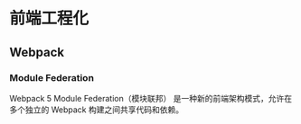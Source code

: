 # 前端工程化

## Webpack

### Module Federation

Webpack 5 Module Federation（模块联邦） 是一种新的前端架构模式，允许在多个独立的 Webpack 构建之间共享代码和依赖。

